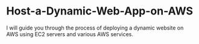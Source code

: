 # Host-a-Dynamic-Web-App-on-AWS
I will guide you through the process of deploying a dynamic website on AWS using EC2 servers and various AWS services.
